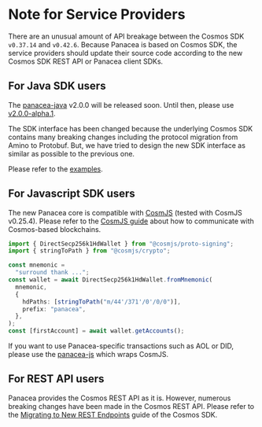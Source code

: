 # Note for Service Providers

There are an unusual amount of API breakage between the Cosmos SDK `v0.37.14` and `v0.42.6`.
Because Panacea is based on Cosmos SDK, the service providers should update their source code
according to the new Cosmos SDK REST API or Panacea client SDKs.


## For Java SDK users

The [panacea-java](https://github.com/medibloc/panacea-java) v2.0.0 will be released soon.
Until then, please use [v2.0.0-alpha.1](https://github.com/medibloc/panacea-java/releases/tag/v2.0.0-alpha.1).

The SDK interface has been changed because the underlying Cosmos SDK contains many breaking changes including the protocol migration from Amino to Protobuf.
But, we have tried to design the new SDK interface as similar as possible to the previous one.

Please refer to the [examples](https://github.com/medibloc/panacea-java#feature).


## For Javascript SDK users

The new Panacea core is compatible with [CosmJS](https://github.com/cosmos/cosmjs) (tested with CosmJS v0.25.4).
Please refer to the [CosmJS guide](https://gist.github.com/webmaster128/8444d42a7eceeda2544c8a59fbd7e1d9) about how to communicate with Cosmos-based blockchains.
```ts
import { DirectSecp256k1HdWallet } from "@cosmjs/proto-signing";
import { stringToPath } from "@cosmjs/crypto";

const mnemonic =
  "surround thank ...";
const wallet = await DirectSecp256k1HdWallet.fromMnemonic(
  mnemonic,
  {
    hdPaths: [stringToPath("m/44'/371'/0'/0/0")],
    prefix: "panacea",
  },
);
const [firstAccount] = await wallet.getAccounts();
```

If you want to use Panacea-specific transactions such as AOL or DID, please use the [panacea-js](https://github.com/medibloc/panacea-js) which wraps CosmJS.


## For REST API users

Panacea provides the Cosmos REST API as it is.
However, numerous breaking changes have been made in the Cosmos REST API.
Please refer to the [Migrating to New REST Endpoints](https://docs.cosmos.network/v0.42/migrations/rest.html#migrating-to-new-rest-endpoints) guide of the Cosmos SDK.